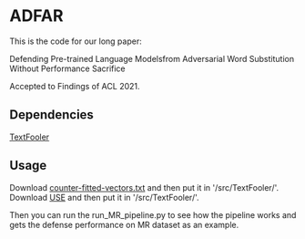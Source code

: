 # ADFAR

This is the code for our long paper:

Defending Pre-trained Language Modelsfrom Adversarial Word Substitution Without Performance Sacrifice

Accepted to Findings of ACL 2021.

## Dependencies
[TextFooler](https://github.com/jind11/TextFooler)

## Usage

Download [counter-fitted-vectors.txt](https://drive.google.com/file/d/1bayGomljWb6HeYDMTDKXrh0HackKtSlx/view) and then put it in '/src/TextFooler/'. 
Download [USE](https://tfhub.dev/google/universal-sentence-encoder-large/3) and then put it in '/src/TextFooler/'.

Then you can run the run_MR_pipeline.py to see how the pipeline works and gets the defense performance on MR dataset as an example.
